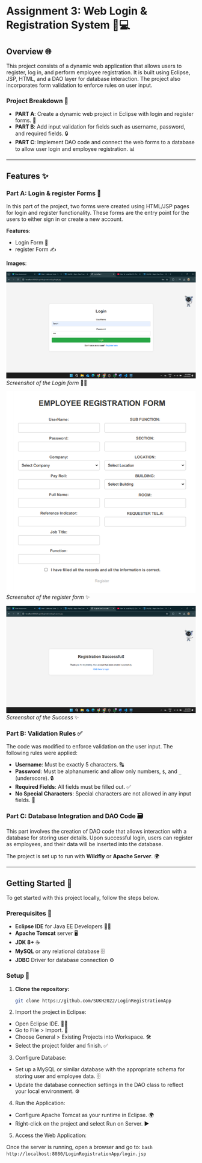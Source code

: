 # Assignment 3: Web Login & Registration System 📝💻

## Overview 🌐

This project consists of a dynamic web application that allows users to register, log in, and perform employee registration. It is built using Eclipse, JSP, HTML, and a DAO layer for database interaction. The project also incorporates form validation to enforce rules on user input.

### Project Breakdown 🔧

- **PART A**: Create a dynamic web project in Eclipse with login and register forms. 📝
- **PART B**: Add input validation for fields such as username, password, and required fields. 🔒
- **PART C**: Implement DAO code and connect the web forms to a database to allow user login and employee registration. 📊

---

## Features ✨

### Part A: Login & register Forms 🔑

In this part of the project, two forms were created using HTML/JSP pages for login and register functionality. These forms are the entry point for the users to either sign in or create a new account.

**Features**:
- Login Form 🔑
- register Form ✍️

**Images**:
  
![Login Form](./src/main/webapp/img/login.png)  
_Screenshot of the Login form_ 👨‍💻

![Register Form](./src/main/webapp/img/register.png)  
_Screenshot of the register form_ ✨

![Success](./src/main/webapp/img/success.png)  
_Screenshot of the Success_ ✨

### Part B: Validation Rules ✅

The code was modified to enforce validation on the user input. The following rules were applied:

- **Username**: Must be exactly 5 characters. 🔠
- **Password**: Must be alphanumeric and allow only numbers, `$`, and `_` (underscore). 🔒
- **Required Fields**: All fields must be filled out. ✅
- **No Special Characters**: Special characters are not allowed in any input fields. 🚫

### Part C: Database Integration and DAO Code 🗃️

This part involves the creation of DAO code that allows interaction with a database for storing user details. Upon successful login, users can register as employees, and their data will be inserted into the database.

The project is set up to run with **Wildfly** or **Apache Server**. 🌍

---

## Getting Started 🚀

To get started with this project locally, follow the steps below.

### Prerequisites 🔑

- **Eclipse IDE** for Java EE Developers 🧑‍💻
- **Apache Tomcat** server 🖥️
- **JDK 8+** ☕
- **MySQL** or any relational database 🗄️
- **JDBC** Driver for database connection ⚙️

### Setup 🔧

1. **Clone the repository:**
   ```bash
   git clone https://github.com/SUKH2022/LoginRegistrationApp
   ```

2. Import the project in Eclipse:

- Open Eclipse IDE. 👩‍💻
- Go to File > Import. 📂
- Choose General > Existing Projects into Workspace. 🛠️
- Select the project folder and finish. ✅

3. Configure Database:

- Set up a MySQL or similar database with the appropriate schema for storing user and employee data. 🗄️
- Update the database connection settings in the DAO class to reflect your local environment. ⚙️

4. Run the Application:

- Configure Apache Tomcat as your runtime in Eclipse. 🌍
- Right-click on the project and select Run on Server. ▶️

5. Access the Web Application:

Once the server is running, open a browser and go to:
    ```bash
    http://localhost:8080/LoginRegistrationApp/login.jsp
    ```
